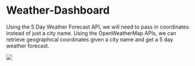 <h1>Weather-Dashboard</h1>
<p>Using the 5 Day Weather Forecast API, we will need to pass in coordinates instead of just a city name. Using the OpenWeatherMap APIs, we can retrieve geographical coordinates given a city name and get a 5 day weather forecast.</p>

<img src="![Screenshot (38)](https://user-images.githubusercontent.com/106309687/216456726-d5d47c97-ff84-47e7-b552-cfa31519c9f9.png)
">
